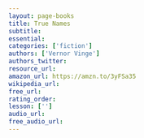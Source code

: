 ```yaml
---
layout: page-books
title: True Names
subtitle: 
essential: 
categories: ['fiction']
authors: ['Vernor Vinge']
authors_twitter: 
resource_url: 
amazon_url: https://amzn.to/3yFSa35
wikipedia_url: 
free_url: 
rating_order: 
lesson: ['']
audio_url: 
free_audio_url: 
---
```

